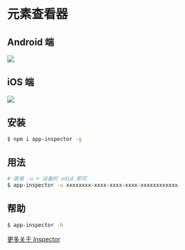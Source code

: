 # 元素查看器

## Android 端

![](http://ww4.sinaimg.cn/large/7dfcf2f7gw1f7bwlhpakwg20s40kge3k.gif)

## iOS 端

![](http://ww4.sinaimg.cn/large/7dfcf2f7gw1f7bwp1mgiyg20s40kg7wh.gif)

## 安装

``` bash
$ npm i app-inspector -g
```

## 用法

``` bash
# 直接 -u + 设备的 udid 即可
$ app-inspector -u xxxxxxxx-xxxx-xxxx-xxxx-xxxxxxxxxxxx
```

## 帮助

``` bash
$ app-inspector -h
```

[更多关于 Inspector](//github.com/macacajs/app-inspector)
